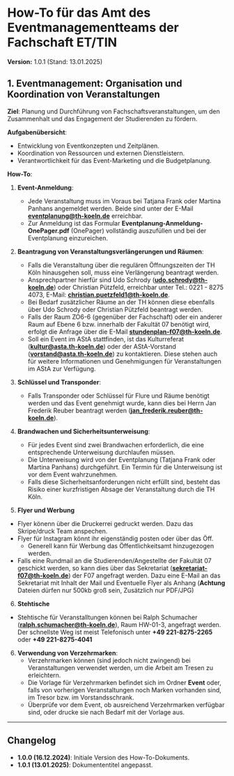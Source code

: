 # How-To für das Amt des Eventmanagementteams der Fachschaft ET/TIN

**Version:** 1.0.1 (Stand: 13.01.2025)

## 1. Eventmanagement: Organisation und Koordination von Veranstaltungen

**Ziel**: Planung und Durchführung von Fachschaftsveranstaltungen, um den Zusammenhalt und das Engagement der Studierenden zu fördern.

**Aufgabenübersicht**:

- Entwicklung von Eventkonzepten und Zeitplänen.
- Koordination von Ressourcen und externen Dienstleistern.
- Verantwortlichkeit für das Event-Marketing und die Budgetplanung.

**How-To**:

1. **Event-Anmeldung**:

   - Jede Veranstaltung muss im Voraus bei Tatjana Frank oder Martina Panhans angemeldet werden. Beide sind unter der E-Mail **eventplanung@th-koeln.de** erreichbar.
   - Zur Anmeldung ist das Formular **Eventplanung-Anmeldung-OnePager.pdf** (OnePager) vollständig auszufüllen und bei der Eventplanung einzureichen.

2. **Beantragung von Veranstaltungsverlängerungen und Räumen**:

   - Falls die Veranstaltung über die regulären Öffnungszeiten der TH Köln hinausgehen soll, muss eine Verlängerung beantragt werden.
   - Ansprechpartner hierfür sind Udo Schrody (**udo.schrody@th-koeln.de**) oder Christian Pützfeld, erreichbar unter Tel.: 0221 - 8275 4073, E-Mail: **christian.puetzfeld1@th-koeln.de**.
   - Bei Bedarf zusätzlicher Räume an der TH können diese ebenfalls über Udo Schrody oder Christian Pützfeld beantragt werden.
   - Falls der Raum ZO6-6 (gegenüber der Fachschaft) oder ein anderer Raum auf Ebene 6 bzw. innerhalb der Fakultät 07 benötigt wird, erfolgt die Anfrage über die E-Mail **stundenplan-f07@th-koeln.de**.
   - Soll ein Event im AStA stattfinden, ist das Kulturreferat (**kultur@asta.th-koeln.de**) oder der AStA-Vorstand (**vorstand@asta.th-koeln.de**) zu kontaktieren. Diese stehen auch für weitere Informationen und Genehmigungen für Veranstaltungen im AStA zur Verfügung.

3. **Schlüssel und Transponder**:

   - Falls Transponder oder Schlüssel für Flure und Räume benötigt werden und das Event genehmigt wurde, kann dies bei Herrn Jan Frederik Reuber beantragt werden (**jan_frederik.reuber@th-koeln.de**).

4. **Brandwachen und Sicherheitsunterweisung**:

   - Für jedes Event sind zwei Brandwachen erforderlich, die eine entsprechende Unterweisung durchlaufen müssen.
   - Die Unterweisung wird von der Eventplanung (Tatjana Frank oder Martina Panhans) durchgeführt. Ein Termin für die Unterweisung ist vor dem Event wahrzunehmen.
   - Falls diese Sicherheitsanforderungen nicht erfüllt sind, besteht das Risiko einer kurzfristigen Absage der Veranstaltung durch die TH Köln.

5. **Flyer und Werbung**

- Flyer könenn über die Druckerrei gedruckt werden. Dazu das Skripe/druck Team anspechen.
- Flyer für Instagram könnt ihr eigenständig posten oder über das Öff.
  - Generell kann für Werbung das Öffentlichkeitsamt hinzugezogen werden.
- Falls eine Rundmail an die Studierenden/Angestellte der Fakultät 07 geschickt werden, so kann dies über das Sekretariat (**sekretariat-f07@th-koeln.de**) der F07 angefragt werden. Dazu eine E-Mail an das Sekretariat mit Inhalt der Mail und Eventuelle Flyer als Anhang (**Achtung** Dateien dürfen nur 500kb groß sein, Zusätzlich nur PDF/JPG)

6. **Stehtische**

- Stehtische für Veranstalltungen können bei Ralph Schumacher (**ralph.schumacher@th-koeln.de**),
  Raum HW-01-3, angefragt werden. Der schnellste Weg ist meist Telefonisch unter **+49 221-8275-2265** oder **+49 221-8275-4041**

6. **Verwendung von Verzehrmarken**:
   - Verzehrmarken können (sind jedoch nicht zwingend) bei Veranstaltungen verwendet werden, um die Arbeit am Tresen zu erleichtern.
   - Die Vorlage für Verzehrmarken befindet sich im Ordner **Event** oder, falls von vorherigen Veranstaltungen noch Marken vorhanden sind, im Tresor bzw. im Vorstandsschrank.
   - Überprüfe vor dem Event, ob ausreichend Verzehrmarken verfügbar sind, oder drucke sie nach Bedarf mit der Vorlage aus.

---

## Changelog

- **1.0.0 (16.12.2024)**: Initiale Version des How-To-Dokuments.
- **1.0.1 (13.01.2025)**: Dokumententitel angepasst.
